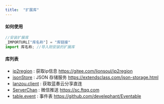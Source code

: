 ```yaml
---
title:  "扩展库"
---
```



#### 如何使用

```js
//安装扩展库
_IMPORTURL["库名称"] = "库链接"
import 库名称; //导入刚安装的扩展库
```

#### 库列表

- [ip2region](samples/ip2region.html) : 获取ip信息 https://gitee.com/lionsoul/ip2region
- [jsonStore](samples/jsonStore.html) : JSON 存储服务 https://extendsclass.com/json-storage.html
- [lanzou.client](samples/lanzou.html) : 获取蓝奏云分享直连
- [ServerChan](samples/ServerChan.html) : 微信推送 https://sc.ftqq.com
- [table.event](samples/Eventable.html) : 事件表 https://github.com/develephant/Eventable
